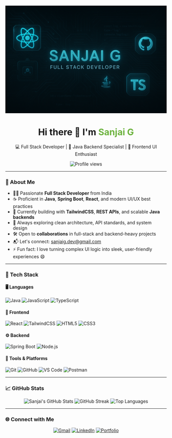 <!-- Profile Banner -->
<p align="center">
  <img src="https://raw.githubusercontent.com/tentasan/tentasan/main/Banner.png" alt="Sanjai G Banner" width="600px" />
</p>

<h1 align="center">Hi there 👋 I'm <span style="color:#6DB33F">Sanjai G</span></h1>
<p align="center">
  💻 Full Stack Developer | 🔁 Java Backend Specialist | 🎨 Frontend UI Enthusiast
</p>

<p align="center">
  <img src="https://komarev.com/ghpvc/?username=sanjaig&style=flat-square&color=blue" alt="Profile views" />
</p>

---

### 🚀 About Me

- 🧑‍💻 Passionate **Full Stack Developer** from India
- ☕ Proficient in **Java**, **Spring Boot**, **React**, and modern UI/UX best practices
- 🔧 Currently building with **TailwindCSS**, **REST APIs**, and scalable **Java backends**
- 🧠 Always exploring clean architecture, API standards, and system design
- 🛠️ Open to **collaborations** in full-stack and backend-heavy projects
- 📬 Let's connect: [sanjaig.dev@gmail.com](mailto:sanjaig.dev@gmail.com)
- ⚡ Fun fact: I love turning complex UI logic into sleek, user-friendly experiences 😄

---

### 🧰 Tech Stack

#### 🖥️ Languages
![Java](https://img.shields.io/badge/Java-%23ED8B00.svg?style=flat&logo=openjdk&logoColor=white)
![JavaScript](https://img.shields.io/badge/JavaScript-%23F7DF1E.svg?style=flat&logo=javascript&logoColor=black)
![TypeScript](https://img.shields.io/badge/TypeScript-%23007ACC.svg?style=flat&logo=typescript&logoColor=white)

#### 🎨 Frontend
![React](https://img.shields.io/badge/React-%2320232a.svg?style=flat&logo=react&logoColor=%2361DAFB)
![TailwindCSS](https://img.shields.io/badge/TailwindCSS-%2338B2AC.svg?style=flat&logo=tailwind-css&logoColor=white)
![HTML5](https://img.shields.io/badge/HTML5-%23E34F26.svg?style=flat&logo=html5&logoColor=white)
![CSS3](https://img.shields.io/badge/CSS3-%231572B6.svg?style=flat&logo=css3&logoColor=white)

#### ⚙ Backend
![Spring Boot](https://img.shields.io/badge/Spring_Boot-%236DB33F.svg?style=flat&logo=spring-boot&logoColor=white)
![Node.js](https://img.shields.io/badge/Node.js-%23339933.svg?style=flat&logo=node.js&logoColor=white)

#### 🧩 Tools & Platforms
![Git](https://img.shields.io/badge/Git-%23F05033.svg?style=flat&logo=git&logoColor=white)
![GitHub](https://img.shields.io/badge/GitHub-%23121011.svg?style=flat&logo=github&logoColor=white)
![VS Code](https://img.shields.io/badge/VS_Code-%23007ACC.svg?style=flat&logo=visual-studio-code&logoColor=white)
![Postman](https://img.shields.io/badge/Postman-FF6C37?style=flat&logo=postman&logoColor=white)

---

### 📈 GitHub Stats

<p align="center">
  <img src="https://github-readme-stats.vercel.app/api?username=sanjaig&show_icons=true&theme=radical" alt="Sanjai's GitHub Stats" />
  <img src="https://github-readme-streak-stats.herokuapp.com/?user=sanjaig&theme=radical" alt="GitHub Streak" />
  <img src="https://github-readme-stats.vercel.app/api/top-langs/?username=sanjaig&layout=compact&theme=radical" alt="Top Languages" />
</p>

---

### 🌐 Connect with Me

<p align="center">
  <a href="mailto:sanjaig.dev@gmail.com"><img src="https://img.shields.io/badge/Gmail-D14836?style=flat&logo=gmail&logoColor=white" alt="Gmail"/></a>
  <a href="https://linkedin.com/in/sanjaig"><img src="https://img.shields.io/badge/LinkedIn-0077B5?style=flat&logo=linkedin&logoColor=white" alt="LinkedIn"/></a>
  <a href="https://sanjaiportfolio.vercel.app/"><img src="https://img.shields.io/badge/Portfolio-121212?style=flat&logo=vercel&logoColor=blue" alt="Portfolio"/></a>
</p>
